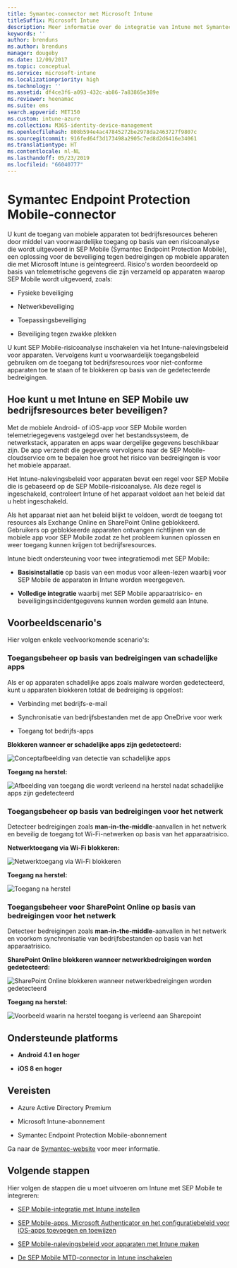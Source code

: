 ```yaml
---
title: Symantec-connector met Microsoft Intune
titleSuffix: Microsoft Intune
description: Meer informatie over de integratie van Intune met Symantec Endpoint Protection Mobile om de toegang van mobiele apparaten tot bedrijfsresources te beheren.
keywords: ''
author: brenduns
ms.author: brenduns
manager: dougeby
ms.date: 12/09/2017
ms.topic: conceptual
ms.service: microsoft-intune
ms.localizationpriority: high
ms.technology: ''
ms.assetid: df4ce3f6-a093-432c-ab86-7a83865e389e
ms.reviewer: heenamac
ms.suite: ems
search.appverid: MET150
ms.custom: intune-azure
ms.collection: M365-identity-device-management
ms.openlocfilehash: 808b594e4ac47845272be2978da2463727f9807c
ms.sourcegitcommit: 916fed64f3d173498a2905c7ed8d2d6416e34061
ms.translationtype: HT
ms.contentlocale: nl-NL
ms.lasthandoff: 05/23/2019
ms.locfileid: "66040777"
---
```

# <a name="symantec-endpoint-protection-mobile-connector"></a>Symantec Endpoint Protection Mobile-connector

U kunt de toegang van mobiele apparaten tot bedrijfsresources beheren door middel van voorwaardelijke toegang op basis van een risicoanalyse die wordt uitgevoerd in SEP Mobile (Symantec Endpoint Protection Mobile), een oplossing voor de beveiliging tegen bedreigingen op mobiele apparaten die met Microsoft Intune is geïntegreerd. Risico's worden beoordeeld op basis van telemetrische gegevens die zijn verzameld op apparaten waarop SEP Mobile wordt uitgevoerd, zoals:

-   Fysieke beveiliging

-   Netwerkbeveiliging

-   Toepassingsbeveiliging

-   Beveiliging tegen zwakke plekken

U kunt SEP Mobile-risicoanalyse inschakelen via het Intune-nalevingsbeleid voor apparaten. Vervolgens kunt u voorwaardelijk toegangsbeleid gebruiken om de toegang tot bedrijfsresources voor niet-conforme apparaten toe te staan of te blokkeren op basis van de gedetecteerde bedreigingen.

## <a name="how-do-intune-and-sep-mobile-help-protect-your-company-resources"></a>Hoe kunt u met Intune en SEP Mobile uw bedrijfsresources beter beveiligen?

Met de mobiele Android- of iOS-app voor SEP Mobile worden telemetriegegevens vastgelegd over het bestandssysteem, de netwerkstack, apparaten en apps waar dergelijke gegevens beschikbaar zijn. De app verzendt die gegevens vervolgens naar de SEP Mobile-cloudservice om te bepalen hoe groot het risico van bedreigingen is voor het mobiele apparaat.

Het Intune-nalevingsbeleid voor apparaten bevat een regel voor SEP Mobile die is gebaseerd op de SEP Mobile-risicoanalyse. Als deze regel is ingeschakeld, controleert Intune of het apparaat voldoet aan het beleid dat u hebt ingeschakeld.

Als het apparaat niet aan het beleid blijkt te voldoen, wordt de toegang tot resources als Exchange Online en SharePoint Online geblokkeerd. Gebruikers op geblokkeerde apparaten ontvangen richtlijnen van de mobiele app voor SEP Mobile zodat ze het probleem kunnen oplossen en weer toegang kunnen krijgen tot bedrijfsresources.

Intune biedt ondersteuning voor twee integratiemodi met SEP Mobile:

-   **Basisinstallatie** op basis van een modus voor alleen-lezen waarbij voor SEP Mobile de apparaten in Intune worden weergegeven.

-   **Volledige integratie** waarbij met SEP Mobile apparaatrisico- en beveiligingsincidentgegevens kunnen worden gemeld aan Intune.

## <a name="sample-scenarios"></a>Voorbeeldscenario's

Hier volgen enkele veelvoorkomende scenario's:

### <a name="control-access-based-on-threats-from-malicious-apps"></a>Toegangsbeheer op basis van bedreigingen van schadelijke apps

Als er op apparaten schadelijke apps zoals malware worden gedetecteerd, kunt u apparaten blokkeren totdat de bedreiging is opgelost:

-   Verbinding met bedrijfs-e-mail

-   Synchronisatie van bedrijfsbestanden met de app OneDrive voor werk

-   Toegang tot bedrijfs-apps

**Blokkeren wanneer er schadelijke apps zijn gedetecteerd:**

![Conceptafbeelding van detectie van schadelijke apps](./media/symantec-arch-1.png)

**Toegang na herstel:**

![Afbeelding van toegang die wordt verleend na herstel nadat schadelijke apps zijn gedetecteerd](./media/symantec-arch-2.png)

### <a name="control-access-based-on-threat-to-network"></a>Toegangsbeheer op basis van bedreigingen voor het netwerk

Detecteer bedreigingen zoals **man-in-the-middle**-aanvallen in het netwerk en beveilig de toegang tot Wi-Fi-netwerken op basis van het apparaatrisico.

**Netwerktoegang via Wi-Fi blokkeren:**

![Netwerktoegang via Wi-Fi blokkeren](./media/symantec-arch-3.png)

**Toegang na herstel:**

![Toegang na herstel](./media/symantec-arch-4.png)

### <a name="control-access-to-sharepoint-online-based-on-threat-to-network"></a>Toegangsbeheer voor SharePoint Online op basis van bedreigingen voor het netwerk

Detecteer bedreigingen zoals **man-in-the-middle**-aanvallen in het netwerk en voorkom synchronisatie van bedrijfsbestanden op basis van het apparaatrisico.

**SharePoint Online blokkeren wanneer netwerkbedreigingen worden gedetecteerd:**

![SharePoint Online blokkeren wanneer netwerkbedreigingen worden gedetecteerd](./media/symantec-arch-5.png)

**Toegang na herstel:**

![Voorbeeld waarin na herstel toegang is verleend aan Sharepoint](./media/symantec-arch-6.png)

## <a name="supported-platforms"></a>Ondersteunde platforms

-   **Android 4.1 en hoger**

-   **iOS 8 en hoger**

## <a name="pre-requisites"></a>Vereisten

-   Azure Active Directory Premium

-   Microsoft Intune-abonnement

-   Symantec Endpoint Protection Mobile-abonnement

Ga naar de [Symantec-website](https://www.skycure.com/skycure-microsoft-integration/) voor meer informatie.

## <a name="next-steps"></a>Volgende stappen

Hier volgen de stappen die u moet uitvoeren om Intune met SEP Mobile te integreren:

- [SEP Mobile-integratie met Intune instellen](skycure-mtd-connector-integration.md)

- [SEP Mobile-apps, Microsoft Authenticator en het configuratiebeleid voor iOS-apps toevoegen en toewijzen](mtd-apps-ios-app-configuration-policy-add-assign.md)

- [SEP Mobile-nalevingsbeleid voor apparaten met Intune maken](mtd-device-compliance-policy-create.md)

- [De SEP Mobile MTD-connector in Intune inschakelen](mtd-connector-enable.md)
